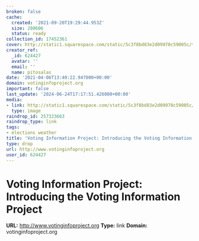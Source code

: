 ```yaml
---
broken: false
cache:
  created: '2021-09-20T19:29:44.953Z'
  size: 280606
  status: ready
collection_id: 17452361
cover: http://static1.squarespace.com/static/5c3f8bd83e2d09970c59005c/t/5c631f3e9140b778dd77d7e0/1549999935308/vip-loogo-color.png?format=1500w
creator_ref:
  _id: 624427
  avatar: ''
  email: ''
  name: pitosalas
date: '2021-04-06T13:40:22.947000+00:00'
domain: votinginfoproject.org
important: false
last_update: '2024-06-24T17:17:51.426000+00:00'
media:
- link: http://static1.squarespace.com/static/5c3f8bd83e2d09970c59005c/t/5c631f3e9140b778dd77d7e0/1549999935308/vip-loogo-color.png?format=1500w
  type: image
raindrop_id: 257323663
raindrop_type: link
tags:
- elections weather
title: 'Voting Information Project: Introducing the Voting Information Project'
type: drop
url: http://www.votinginfoproject.org
user_id: 624427
---
```


# Voting Information Project: Introducing the Voting Information Project

**URL:** http://www.votinginfoproject.org
**Type:** link
**Domain:** votinginfoproject.org
